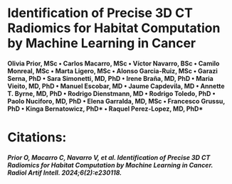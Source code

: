# Identification of Precise 3D CT Radiomics for Habitat Computation by Machine Learning in Cancer

#### Olivia Prior, MSc  •    Carlos Macarro, MSc •   Víctor Navarro, BSc •    Camilo Monreal, MSc •    Marta Ligero, MSc •    Alonso Garcia-Ruiz, MSc  •    Garazi Serna, PhD •    Sara Simonetti, MD, PhD •    Irene Braña, MD, PhD •   Maria Vieito, MD, PhD  •    Manuel Escobar, MD •    Jaume Capdevila, MD •    Annette T. Byrne, MD, PhD •   Rodrigo Dienstmann, MD  •    Rodrigo Toledo, PhD •    Paolo Nuciforo, MD, PhD •    Elena Garralda, MD, MSc •   Francesco Grussu, PhD  •    Kinga Bernatowicz, PhD* •    Raquel Perez-Lopez, MD, PhD*


# Citations:
#####  Prior O, Macarro C, Navarro V, et al. Identification of Precise 3D CT Radiomics for Habitat Computation by Machine Learning in Cancer. Radiol Artif Intell. 2024;6(2):e230118.

